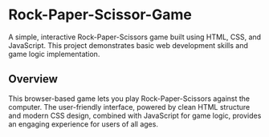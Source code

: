 # Rock-Paper-Scissor-Game
A simple, interactive Rock-Paper-Scissors game built using HTML, CSS, and JavaScript. This project demonstrates basic web development skills and game logic implementation.
## Overview
This browser-based game lets you play Rock-Paper-Scissors against the computer. The user-friendly interface, powered by clean HTML structure and modern CSS design, combined with JavaScript for game logic, provides an engaging experience for users of all ages.

